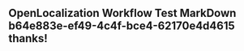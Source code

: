 <properties
ms.topic="hero-topic"
ms.test1="hero-topic"
ms.test2="test"/>

## OpenLocalization Workflow Test MarkDown b64e883e-ef49-4c4f-bce4-62170e4d4615 thanks!
